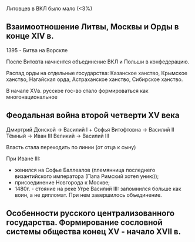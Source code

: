 Литовцев в ВКЛ было мало (<3%)

## Взаимоотношение Литвы, Москвы и Орды в конце XIV в. 

1395 - Битва на Ворскле

После Витовта начнентся объединение ВКЛ и Польши в конфедерацию.                                     

Распад орды на отдельные государства: Казанское ханство, Крымское ханство, Нагайская орда, Астраханское ханство, Сибирское ханство.

В начале XVв. русское гос-во стало формироваться как многонациональное 

## Феодальная война второй четверти XV века

Дмиртрий Донской -> Василий I + Софья Витофтовна -> Василий II Тёмный -> Иван III Великий -> Василий III 

Власть стала переходить по линии (от отца к сыну)

При Иване III: 
- женился на Софье Баллеалов (племянница последнего византийского императора (Папа Римский хотел унию));
- присоединение Новгорода к Москве;
- 1480г. - стояние на реке Угре
 Василий III:
запомнился больше как воин, а не дипломат. При нем завершилось объединение. 

## Особенности русского централизованного государства. Формирование сословной системы общества конец XV - начало XVII в. 